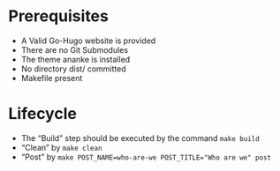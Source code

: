 # Prerequisites
* A Valid Go-Hugo website is provided
* There are no Git Submodules
* The theme ananke is installed
* No directory dist/ committed
* Makefile present

# Lifecycle
* The “Build” step should be executed by the command `make build`
* “Clean” by `make clean`
* “Post” by `make POST_NAME=who-are-we POST_TITLE="Who are we" post`
